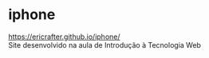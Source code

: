 # iphone
https://ericrafter.github.io/iphone/ <br>
Site desenvolvido na aula de Introdução à Tecnologia Web
